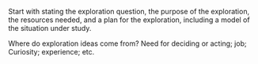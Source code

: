 Start with stating the exploration question, the purpose of the exploration, the resources needed, and a plan for the exploration, including a model of the situation under study. 

Where do exploration ideas come from?  Need for deciding or acting; job; Curiosity; experience; etc.
